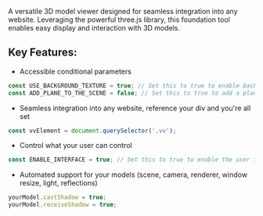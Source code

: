 A versatile 3D model viewer designed for seamless integration into any website. Leveraging the powerful three.js library, this foundation tool enables easy display and interaction with 3D models.

## Key Features:
- Accessible conditional parameters
```javascript
const USE_BACKGROUND_TEXTURE = true; // Set this to true to enable background texture
const ADD_PLANE_TO_THE_SCENE = false; // Set this to true to add a plane to the scene
```

- Seamless integration into any website, reference your div and you're all set
```javascript
const vvElement = document.querySelector('.vv');
```

- Control what your user can control
```javascript
const ENABLE_INTERFACE = true; // Set this to true to enable the user interface
```

- Automated support for your models (scene, camera, renderer, window resize, light, reflections)
```javascript
yourModel.castShadow = true;
yourModel.receiveShadow = true;
```
